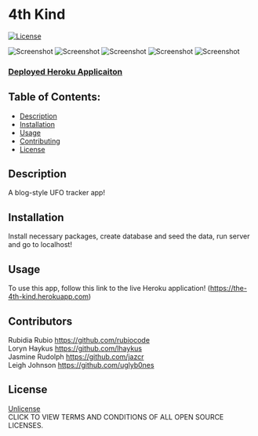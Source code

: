 
# 4th Kind

[![License](https://img.shields.io/badge/License-Unlicense%20-blue.svg)](https://opensource.org/licenses/Unlicense)

![Screenshot](https://github.com/uglyb0nes/4thKind/blob/master/public/img/4thKind.png)
![Screenshot](https://github.com/uglyb0nes/4thKind/blob/master/public/img/map.png)
![Screenshot](https://github.com/uglyb0nes/4thKind/blob/master/public/img/homepage.png)
![Screenshot](https://github.com/uglyb0nes/4thKind/blob/master/public/img/dashboard.png)
![Screenshot](https://github.com/uglyb0nes/4thKind/blob/master/public/img/comments.png)


### [Deployed Heroku Applicaiton](https://the-4th-kind.herokuapp.com)

## Table of Contents:

* [Description](#description)
* [Installation](#installation)
* [Usage](#usage)
* [Contributing](#contributors)
* [License](#license)

## Description
A blog-style UFO tracker app!

## Installation
Install necessary packages, create database and seed the data, run server and go to localhost!

## Usage
To use this app, follow this link to the live Heroku application! (https://the-4th-kind.herokuapp.com)

## Contributors
Rubidia Rubio https://github.com/rubiocode<br>
Loryn Haykus https://github.com/lhaykus<br>
Jasmine Rudolph https://github.com/jazcr<br>
Leigh Johnson https://github.com/uglyb0nes


## License
[Unlicense](https://opensource.org/licenses)<br>
CLICK TO VIEW TERMS AND CONDITIONS OF ALL OPEN SOURCE LICENSES.
    